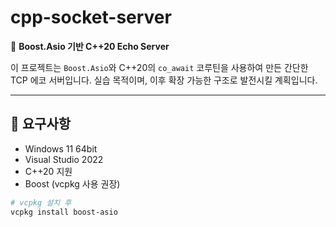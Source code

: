 # cpp-socket-server

🎯 **Boost.Asio 기반 C++20 Echo Server**

이 프로젝트는 `Boost.Asio`와 C++20의 `co_await` 코루틴을 사용하여 만든 간단한 TCP 에코 서버입니다. 실습 목적이며, 이후 확장 가능한 구조로 발전시킬 계획입니다.

---

## 🔧 요구사항

- Windows 11 64bit
- Visual Studio 2022
- C++20 지원
- Boost (vcpkg 사용 권장)

```bash
# vcpkg 설치 후
vcpkg install boost-asio
